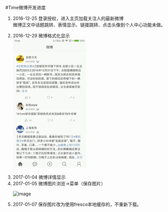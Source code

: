 #Time微博开发进度
1. 2016-12-25 登录授权，进入主页加载关注人的最新微博<br>
微博正文中话题跳转、表情显示、链接跳转、点击头像到个人中心功能未做。<p>
2. 2016-12-29 微博格式化显示<br>
![image](https://github.com/yanxing/TimeWeibo/raw/master/image/5.gif)<p>
2. 2017-01-04 微博详情显示<br>
3. 2017-01-05 微博图片浏览->菜单（保存图片）<p>
![image](https://github.com/yanxing/TimeWeibo/raw/master/image/4.gif)
4. 2017-01-07 保存图片改为使用fresco本地缓存的，不重新下载。
